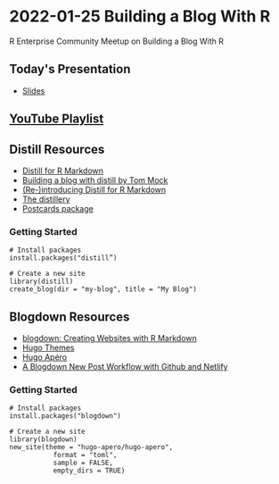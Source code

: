 # 2022-01-25 Building a Blog With R
R Enterprise Community Meetup on Building a Blog With R

## Today's Presentation

* [Slides](https://colorado.rstudio.com/rsc/building-a-blog-with-r/)

## [YouTube Playlist](https://youtube.com/playlist?list=PLXKlQEvIRus-qu1hjc8SyElSamAcT-KaE)

## Distill Resources

* [Distill for R Markdown](https://rstudio.github.io/distill/)
* [Building a blog with distill by Tom Mock](https://themockup.blog/posts/2020-08-01-building-a-blog-with-distill/)
* [(Re-)introducing Distill for R Markdown](https://www.rstudio.com/blog/distill/)
* [The distillery](https://distillery.rbind.io/)
* [Postcards package](https://github.com/seankross/postcards)

### Getting Started

```
# Install packages
install.packages("distill”)

# Create a new site
library(distill)
create_blog(dir = "my-blog", title = "My Blog")
```

## Blogdown Resources

* [blogdown: Creating Websites with R Markdown](https://bookdown.org/yihui/blogdown/)
* [Hugo Themes](https://themes.gohugo.io/)
* [Hugo Apéro](https://hugo-apero-docs.netlify.app/)
* [A Blogdown New Post Workflow with Github and Netlify](https://www.garrickadenbuie.com/blog/blogdown-netlify-new-post-workflow/)

### Getting Started

```
# Install packages
install.packages("blogdown")

# Create a new site
library(blogdown)
new_site(theme = "hugo-apero/hugo-apero", 
           format = "toml",
           sample = FALSE,
           empty_dirs = TRUE)
```
